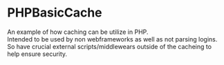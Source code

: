 # PHPBasicCache
An example of how caching can be utilize in PHP.
<br>
Intended to be used by non webframeworks as well as not parsing logins. 
<br>
So have crucial external scripts/middlewears outside of the cacheing to help ensure security.
